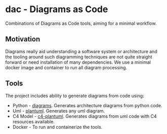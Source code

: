 # dac - Diagrams as Code
Combinations of Diagrams as Code tools, aiming for a minimal workflow. 

## Motivation
Diagrams really aid understanding a software system or architecture and the tooling around such diagramming techniques are not quite straight forward or need installation of many dependencies. 
We use a minimal docker image and container to run all diagram processing. 

## Tools
The project includes ability to generate diagrams from code using:
- Python - [diagrams](https://diagrams.mingrammer.com/). Generates architecture diagrams from python code.
- Uml - [plantuml](https://plantuml.com/). Generates any uml diagram.
- C4 Model - [c4-plantuml](https://github.com/plantuml-stdlib/C4-PlantUML). Generates diagrams from uml code with C4 resources available. 
- Docker - To run and containerize the tools.
